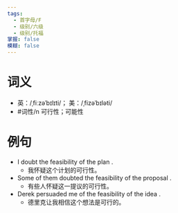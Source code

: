 ```yaml
---
tags:
  - 首字母/F
  - 级别/六级
  - 级别/托福
掌握: false
模糊: false
---
```

# 词义
- 英：/ˌfiːzəˈbɪlɪti/； 美：/ˌfizəˈbɪləti/
- #词性/n  可行性；可能性
# 例句
- I doubt the feasibility of the plan .
	- 我怀疑这个计划的可行性。
- Some of them doubted the feasibility of the proposal .
	- 有些人怀疑这一提议的可行性。
- Derek persuaded me of the feasibility of the idea .
	- 德里克让我相信这个想法是可行的。
